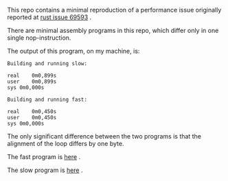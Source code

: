 This repo contains a minimal reproduction of a performance issue originally reported at [rust issue 69593](https://github.com/rust-lang/rust/issues/69593) .

There are minimal assembly programs in this repo, which differ only in one single nop-instruction.

The output of this program, on my machine, is:

```
Building and running slow:

real	0m0,899s
user	0m0,899s
sys	0m0,000s

Building and running fast:

real	0m0,450s
user	0m0,450s
sys	0m0,000s
```

The only significant difference between the two programs is that the alignment of the loop differs by one byte.

The fast program is [here](https://github.com/avl/strange_performance_repro/blob/master/fast.asm) .

The slow program is [here](https://github.com/avl/strange_performance_repro/blob/master/slow.asm) .



